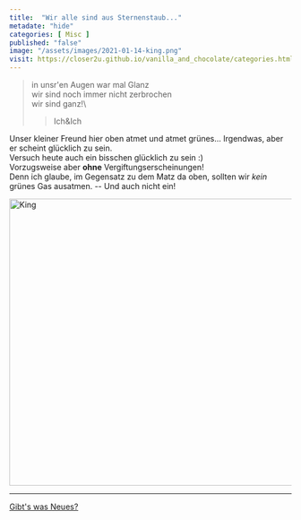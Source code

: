 ```yaml
--- 
title:  "Wir alle sind aus Sternenstaub..."
metadate: "hide"
categories: [ Misc ]
published: "false"
image: "/assets/images/2021-01-14-king.png"
visit: https://closer2u.github.io/vanilla_and_chocolate/categories.html#misc
---
```


> in unsr'en Augen war mal Glanz\
> wir sind noch immer nicht zerbrochen\
> wir sind ganz!\
>> Ich&Ich

Unser kleiner Freund hier oben atmet und atmet grünes... Irgendwas, aber er scheint glücklich zu sein.\
Versuch heute auch ein bisschen glücklich zu sein :)\
Vorzugsweise aber **ohne** Vergiftungserscheinungen!\
Denn ich glaube, im Gegensatz zu dem Matz da oben, sollten wir *kein* grünes Gas ausatmen. -- Und auch nicht ein!



<img height="512px" width="512px" align="center" alt="King" src="https://cdn.statically.io/gh/Closer2U/vanilla_and_chocolate/master/assets/images/2021-01-14-kingOhne.png">




***

[Gibt's was Neues?](https://github.com/Closer2U)